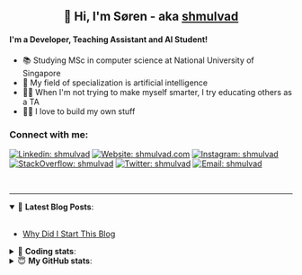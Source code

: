 <h2 align="center">
	👋 Hi, I'm Søren - aka <a href="https://shmulvad.com">shmulvad</a>
</h2>

#### I'm a Developer, Teaching Assistant and AI Student!
- 📚 Studying MSc in computer science at National University of Singapore
- 🧠 My field of specialization is artificial intelligence
- 👨‍🏫 When I'm not trying to make myself smarter, I try educating others as a TA
- 👨‍💻 I love to build my own stuff

### Connect with me:

[![Linkedin: shmulvad](https://img.shields.io/badge/shmulvad-blue?style=flat&logo=Linkedin&logoColor=white)][linkedin]
[![Website: shmulvad.com](https://img.shields.io/badge/shmulvad.com-47CCCC?&style=flat&logo=Google-Chrome&logoColor=white)][website]
[![Instagram: shmulvad](https://img.shields.io/badge/-@shmulvad-purple?style=flat&logo=Instagram&logoColor=white)][instagram]
[![StackOverflow: shmulvad](https://img.shields.io/badge/shmulvad-FE7A16?style=flat&logo=stack-overflow&logoColor=white)][stackOverflow]
[![Twitter: shmulvad](https://img.shields.io/badge/@shmulvad-1ca0f1?style=flat&logo=twitter&logoColor=white)][twitter]
[![Email: shmulvad](https://img.shields.io/badge/shmulvad-D14836?style=flat&logo=gmail&logoColor=white)][mail]

<br />

---

<details open>
 <summary>📕 <b>Latest Blog Posts</b>: </summary>

<br>

<!-- BLOG-POST-LIST:START -->
- [Why Did I Start This Blog](https://shmulvad.com/blog/why-did-start-this-blog)
<!-- BLOG-POST-LIST:END -->

</details>

<!-- --- -->

<details>
 <summary>🤖 <b>Coding stats</b>: </summary>

<br>

<!--START_SECTION:waka-->
**I'm a Night 🦉** 

```text
🌞 Morning    94 commits     ██░░░░░░░░░░░░░░░░░░░░░░░   8.04% 
🌆 Daytime    452 commits    █████████░░░░░░░░░░░░░░░░   38.67% 
🌃 Evening    397 commits    ████████░░░░░░░░░░░░░░░░░   33.96% 
🌙 Night      226 commits    ████░░░░░░░░░░░░░░░░░░░░░   19.33%

```


📊 **This Week I Spent My Time On** 

```text
💬 Programming Languages: 
Python                   12 hrs 22 mins      ██████████████░░░░░░░░░░░   57.93% 
Other                    2 hrs 58 mins       ███░░░░░░░░░░░░░░░░░░░░░░   13.9% 
Markdown                 1 hr 42 mins        ██░░░░░░░░░░░░░░░░░░░░░░░   7.97% 
XML                      1 hr 40 mins        ██░░░░░░░░░░░░░░░░░░░░░░░   7.88% 
Text                     1 hr 15 mins        █░░░░░░░░░░░░░░░░░░░░░░░░   5.92%

🔥 Editors: 
VS Code                  15 hrs 20 mins      ██████████████████░░░░░░░   71.83% 
Sublime Text             3 hrs 5 mins        ███░░░░░░░░░░░░░░░░░░░░░░   14.48% 
Zsh                      2 hrs 55 mins       ███░░░░░░░░░░░░░░░░░░░░░░   13.69%

🐱‍💻 Projects: 
knowledge-discovery-data-5 hrs 43 mins       ██████░░░░░░░░░░░░░░░░░░░   26.76% 
tsp                      4 hrs 28 mins       █████░░░░░░░░░░░░░░░░░░░░   20.98% 
Unknown Project          3 hrs 39 mins       ████░░░░░░░░░░░░░░░░░░░░░   17.11% 
overvaagning             2 hrs 1 min         ██░░░░░░░░░░░░░░░░░░░░░░░   9.45% 
overvaagning-sender      1 hr 42 mins        ██░░░░░░░░░░░░░░░░░░░░░░░   7.97%

```


 Last Updated on 20/11/2021
<!--END_SECTION:waka-->

</details>

<!-- --- -->

<details>
 <summary>😇 <b>My GitHub stats</b>: </summary>

<br>

<img align="left" alt="shmulvad's Github Stats" src="https://github-readme-stats.vercel.app/api?username=shmulvad&show_icons=true&hide_border=true" />

</details>



[website]: https://shmulvad.com
[twitter]: https://twitter.com/shmulvad
[linkedin]: https://linkedin.com/in/shmulvad
[instagram]: https://instagram.com/shmulvad
[stackOverflow]: https://stackoverflow.com/users/9248793/shmulvad
[mail]: mailto:shmulvad@gmail.com
[github]: https://github.com/shmulvad
